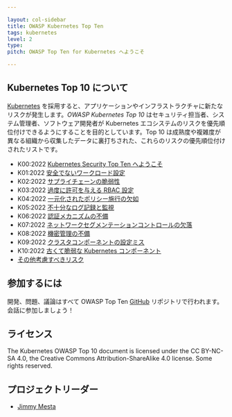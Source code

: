 ```yaml
---

layout: col-sidebar
title: OWASP Kubernetes Top Ten
tags: kubernetes
level: 2
type: 
pitch: OWASP Top Ten for Kubernetes へようこそ

---
```


## Kubernetes Top 10 について
[Kubernetes](https://kubernetes.io) を採用すると、アプリケーションやインフラストラクチャに新たなリスクが発生します。*OWASP Kubernetes Top 10* はセキュリティ担当者、システム管理者、ソフトウェア開発者が Kubernetes エコシステムのリスクを優先順位付けできるようにすることを目的としています。Top 10 は成熟度や複雑度が異なる組織から収集したデータに裏打ちされた、これらのリスクの優先順位付けされたリストです。

* K00:2022 [Kubernetes Security Top Ten へようこそ](2022/ja/src/K00-introduction.md)
* K01:2022 [安全でないワークロード設定](2022/ja/src/K01-insecure-workload-configurations.md)
* K02:2022 [サプライチェーンの脆弱性](2022/ja/src/K02-supply-chain-vulnerabilities.md)
* K03:2022 [過度に許可を与える RBAC 設定](2022/ja/src/K03-overly-permissive-rbac.md)
* K04:2022 [一元化されたポリシー施行の欠如](2022/ja/src/K04-policy-enforcement.md)
* K05:2022 [不十分なログ記録と監視](2022/ja/src/K05-inadequate-logging.md)
* K06:2022 [認証メカニズムの不備](2022/ja/src/K06-broken-authentication.md)
* K07:2022 [ネットワークセグメンテーションコントロールの欠落](2022/ja/src/K07-network-segmentation.md)
* K08:2022 [機密管理の不備](2022/ja/src/K08-secrets-management.md)
* K09:2022 [クラスタコンポーネントの設定ミス](2022/ja/src/K09-misconfigured-cluster-components.md)
* K10:2022 [古くて脆弱な Kubernetes コンポーネント](2022/ja/src/K10-vulnerable-components.md)
* [その他考慮すべきリスク](2022/ja/src/other-risks.md)


## 参加するには
開発、問題、議論はすべて OWASP Top Ten [GitHub](https://github.com/OWASP/www-project-kubernetes-top-ten) リポジトリで行われます。会話に参加しましょう！

## ライセンス
The Kubernetes OWASP Top 10 document is licensed under the CC BY-NC-SA 4.0, the Creative Commons Attribution-ShareAlike 4.0 license. Some rights reserved.

## プロジェクトリーダー
- [Jimmy Mesta](https://twitter.com/jimmesta)
